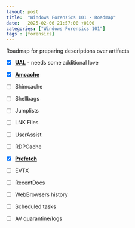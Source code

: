 ```yaml
---
layout: post
title:  "Windows Forensics 101 - Roadmap"
date:   2025-02-06 21:57:00 +0100
categories: ["Windows Forensics 101"]
tags : [forensics]
---
```


Roadmap for preparing descriptions over artifacts 

- [x] [**UAL**][ual] - needs some additional love
- [x] [**Amcache**][amcache]
- [ ] Shimcache
- [ ] Shellbags 
- [ ] Jumplists
- [ ] LNK Files
- [ ] UserAssist
- [ ] RDPCache 
- [x] [**Prefetch**][prefetch]
- [ ] EVTX
- [ ] RecentDocs
- [ ] WebBrowsers history 
- [ ] Scheduled tasks
- [ ] AV quarantine/logs 


[ual]: <https://havnaroth.github.io/posts/forensics-ual>
[prefetch]: <https://havnaroth.github.io/posts/forensics-prefetch/>
[amcache]: <https://havnaroth.github.io/posts/forensics-amcache/>
